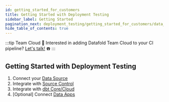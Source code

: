 ```yaml
---
id: getting_started_for_customers
title: Getting Started with Deployment Testing
sidebar_label: Getting Started
pagination_next: deployment_testing/getting_started_for_customers/data_sources
hide_table_of_contents: true
---
```


:::tip Team Cloud
🔧 Interested in adding Datafold Team Cloud to your CI pipeline? [Let's talk!](https://calendly.com/d/zkz-63b-23q/see-a-demo?email=clay%20analytics%40datafold.com&first_name=Clay&last_name=Moeller&a1=) ☎️
:::
<br />

## Getting Started with Deployment Testing

1. Connect your [Data Source](/deployment_testing/getting_started_for_customers/data_sources)
2. Integrate with [Source Control](/deployment_testing/getting_started_for_customers/source_control)
3. Integrate with [dbt Core/Cloud](/deployment_testing/getting_started_for_customers/dbt)
4. [Optional] Connect [Data Apps](/deployment_testing/getting_started_for_customers/data_apps)

